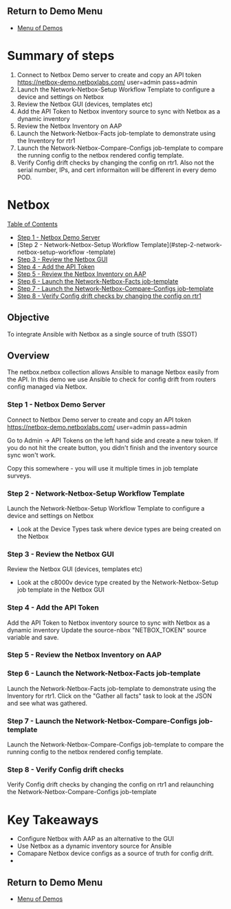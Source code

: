 ## Return to Demo Menu
 - [Menu of Demos](../README.md)

# Summary of steps
1. Connect to Netbox Demo server to create and copy an API token
https://netbox-demo.netboxlabs.com/ user=admin pass=admin
2. Launch the Network-Netbox-Setup Workflow Template to configure a device and settings on Netbox
3. Review the Netbox GUI (devices, templates etc)
4. Add the API Token to Netbox inventory source to sync with Netbox as a dynamic inventory
5. Review the Netbox Inventory on AAP
6. Launch the Network-Netbox-Facts job-template to demonstrate using the Inventory for rtr1
7. Launch the Network-Netbox-Compare-Configs job-template to compare the running config to the netbox rendered config template.
8. Verify Config drift checks by changing the config on rtr1. Also not the serial number, IPs, and cert informaiton will be different in every demo POD.

# Netbox

[Table of Contents](#table-of-contents)
- [Step 1 - Netbox Demo Server](#step-1-netbox-demo-server)
- [Step 2 - Network-Netbox-Setup Workflow Template](#step-2-network-netbox-setup-workflow -template)
- [Step 3 - Review the Netbox GUI](#step-3-review-the-netbox-gui)
- [Step 4 - Add the API Token](#step-4-add-the-api-token)
- [Step 5 - Review the Netbox Inventory on AAP](#step-5-review-the-netbox-inventory-on-aap)
- [Step 6 - Launch the Network-Netbox-Facts job-template](#step-6-launch-the-network-netbox-facts-job-template)
- [Step 7 - Launch the Network-Netbox-Compare-Configs job-template](#step-7-)
- [Step 8 - Verify Config drift checks by changing the config on rtr1](#step-8-)

## Objective
To integrate Ansible with Netbox as a single source of truth (SSOT)

## Overview
The netbox.netbox collection allows Ansible to manage Netbox easily from the API. In this demo we use Ansible to check for config drift from routers config managed via Netbox. 

### Step 1 - Netbox Demo Server
Connect to Netbox Demo server to create and copy an API token
https://netbox-demo.netboxlabs.com/ user=admin pass=admin

Go to Admin -> API Tokens on the left hand side and create a new token.  If you do not hit the create button, you didn't finish and the inventory source sync won't work. 

Copy this somewhere - you will use it multiple times in job template surveys.

### Step 2 - Network-Netbox-Setup Workflow Template
Launch the Network-Netbox-Setup Workflow Template to configure a device and settings on Netbox
- Look at the Device Types task where device types are being created on the Netbox 

### Step 3 - Review the Netbox GUI 
Review the Netbox GUI (devices, templates etc)
- Look at the c8000v device type created by the Network-Netbox-Setup job template in the Netbox GUI

### Step 4 - Add the API Token
Add the API Token to Netbox inventory source to sync with Netbox as a dynamic inventory
Update the source-nbox "NETBOX_TOKEN" source variable and save.

### Step 5 - Review the Netbox Inventory on AAP

### Step 6 - Launch the Network-Netbox-Facts job-template 
Launch the Network-Netbox-Facts job-template to demonstrate using the Inventory for rtr1.  Click on the "Gather all facts" task to look at the JSON and see what was gathered.

### Step 7 - Launch the Network-Netbox-Compare-Configs job-template 
Launch the Network-Netbox-Compare-Configs job-template to compare the running config to the netbox rendered config template.

### Step 8 - Verify Config drift checks 
Verify Config drift checks by changing the config on rtr1 and relaunching the Network-Netbox-Compare-Configs job-template


# Key Takeaways
* Configure Netbox with AAP as an alternative to the GUI
* Use Netbox as a dynamic inventory source for Ansible
* Comapare Netbox device configs as a source of truth for config drift.
*
## Return to Demo Menu
 - [Menu of Demos](../README.md)